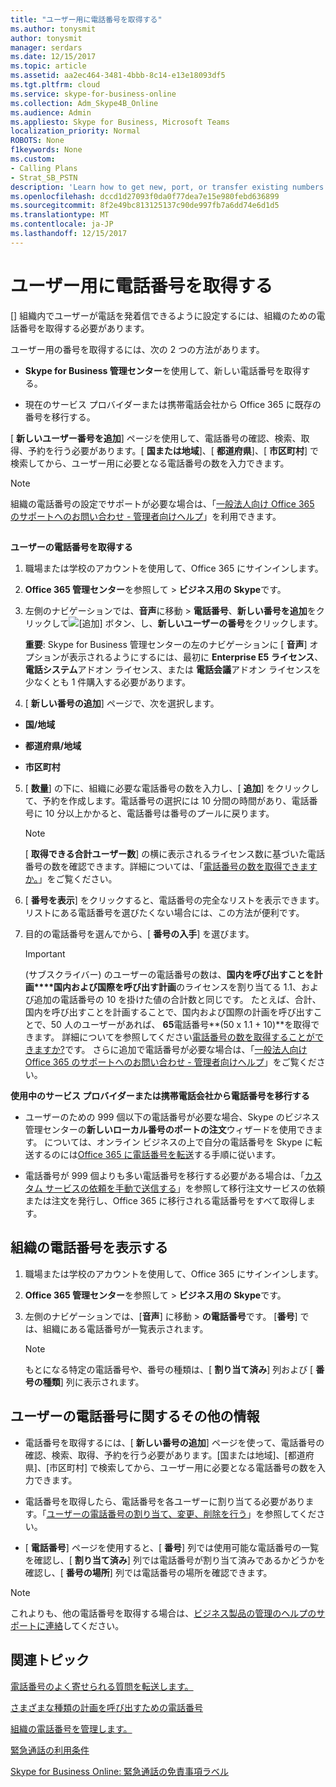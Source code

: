 ```yaml
---
title: "ユーザー用に電話番号を取得する"
ms.author: tonysmit
author: tonysmit
manager: serdars
ms.date: 12/15/2017
ms.topic: article
ms.assetid: aa2ec464-3481-4bbb-8c14-e13e18093df5
ms.tgt.pltfrm: cloud
ms.service: skype-for-business-online
ms.collection: Adm_Skype4B_Online
ms.audience: Admin
ms.appliesto: Skype for Business, Microsoft Teams
localization_priority: Normal
ROBOTS: None
f1keywords: None
ms.custom:
- Calling Plans
- Strat_SB_PSTN
description: 'Learn how to get new, port, or transfer existing numbers for Skype for Business, and how to show the changes to your users. '
ms.openlocfilehash: dccd1d27093f0da0f77dea7e15e980febd636899
ms.sourcegitcommit: 8f2e49bc813125137c90de997fb7a6dd74e6d1d5
ms.translationtype: MT
ms.contentlocale: ja-JP
ms.lasthandoff: 12/15/2017
---
```

# <a name="getting-phone-numbers-for-your-users"></a>ユーザー用に電話番号を取得する

[] 組織内でユーザーが電話を発着信できるように設定するには、組織のための電話番号を取得する必要があります。
  
ユーザー用の番号を取得するには、次の 2 つの方法があります。
  
- **Skype for Business 管理センター**を使用して、新しい電話番号を取得する。
    
- 現在のサービス プロバイダーまたは携帯電話会社から Office 365 に既存の番号を移行する。
    
[ **新しいユーザー番号を追加**] ページを使用して、電話番号の確認、検索、取得、予約を行う必要があります。[ **国または地域**]、[ **都道府県**]、[ **市区町村**] で検索してから、ユーザー用に必要となる電話番号の数を入力できます。
  
> [!NOTE]
> 組織の電話番号の設定でサポートが必要な場合は、「[一般法人向け Office 365 のサポートへのお問い合わせ - 管理者向けヘルプ](https://support.office.com/article/32a17ca7-6fa0-4870-8a8d-e25ba4ccfd4b)」を利用できます。 
  
## 

 **ユーザーの電話番号を取得する**
  
1. 職場または学校のアカウントを使用して、Office 365 にサインインします。
    
2. **Office 365 管理センター**を参照して > **ビジネス用の Skype**です。
    
3. 左側のナビゲーションでは、**音声**に移動 > **電話番号**、**新しい番号を追加**をクリックして![[追加] ボタン](../images/c224fbd0-f0f5-46ce-a1a7-73adf4540ef7.png)、し、**新しいユーザーの番号**をクリックします。
    
    **重要**: Skype for Business 管理センターの左のナビゲーションに [ **音声**] オプションが表示されるようにするには、最初に **Enterprise E5 ライセンス**、 **電話システム**アドオン ライセンス、または **電話会議**アドオン ライセンスを少なくとも 1 件購入する必要があります。
    
4. [ **新しい番号の追加**] ページで、次を選択します。
    
  - **国/地域**
    
  - **都道府県/地域**
    
  - **市区町村**
    
5. [ **数量**] の下に、組織に必要な電話番号の数を入力し、[ **追加**] をクリックして、予約を作成します。電話番号の選択には 10 分間の時間があり、電話番号に 10 分以上かかると、電話番号は番号のプールに戻ります。
    
    > [!NOTE]
    > [ **取得できる合計ユーザー数**] の横に表示されるライセンス数に基づいた電話番号の数を確認できます。詳細については、「[電話番号の数を取得できますか。](how-many-phone-numbers-can-you-get.md)」をご覧ください。
  
6. [ **番号を表示**] をクリックすると、電話番号の完全なリストを表示できます。リストにある電話番号を選びたくない場合には、この方法が便利です。
    
7. 目的の電話番号を選んでから、[ **番号の入手**] を選びます。
    
    > [!IMPORTANT]
    > (サブスクライバー) のユーザーの電話番号の数は、**国内を呼び出すことを計画****国内および国際を呼び出す計画**のライセンスを割り当てる 1.1、および追加の電話番号の 10 を掛けた値の合計数と同じです。 たとえば、合計、国内を呼び出すことを計画することで、国内および国際の計画を呼び出すことで、50 人のユーザーがあれば、 **65**電話番号**(50 x 1.1 + 10)**を取得できます。 詳細についてを参照してください[電話番号の数を取得することができますか?](how-many-phone-numbers-can-you-get.md)です。 さらに追加で電話番号が必要な場合は、「[一般法人向け Office 365 のサポートへのお問い合わせ - 管理者向けヘルプ](https://support.office.com/article/32a17ca7-6fa0-4870-8a8d-e25ba4ccfd4b)」をご覧ください。 
  
 **使用中のサービス プロバイダーまたは携帯電話会社から電話番号を移行する**
  
- ユーザーのための 999 個以下の電話番号が必要な場合、Skype のビジネス管理センターの**新しいローカル番号のポートの注文**ウィザードを使用できます。 については、オンライン ビジネスの上で自分の電話番号を Skype に転送するのには[Office 365 に電話番号を転送](transfer-phone-numbers-to-office-365.md)する手順に従います。
    
- 電話番号が 999 個よりも多い電話番号を移行する必要がある場合は、「[カスタム サービスの依頼を手動で送信する](manually-submit-a-custom-service-request.md)」を参照して移行注文サービスの依頼または注文を発行し、Office 365 に移行される電話番号をすべて取得します。
    
## <a name="show-phone-numbers-for-your-organization"></a>組織の電話番号を表示する

1. 職場または学校のアカウントを使用して、Office 365 にサインインします。
    
2. **Office 365 管理センター**を参照して > **ビジネス用の Skype**です。
    
3. 左側のナビゲーションでは、[**音声**] に移動 > **の電話番号**です。 [**番号**] では、組織にある電話番号が一覧表示されます。
    
    > [!NOTE]
    > もとになる特定の電話番号や、番号の種類は、[ **割り当て済み**] 列および [ **番号の種類**] 列に表示されます。
  
## <a name="what-else-do-you-need-to-know-about-users-phone-numbers"></a>ユーザーの電話番号に関するその他の情報

- 電話番号を取得するには、[ **新しい番号の追加**] ページを使って、電話番号の確認、検索、取得、予約を行う必要があります。[国または地域]、[都道府県]、[市区町村] で検索してから、ユーザー用に必要となる電話番号の数を入力できます。
    
- 電話番号を取得したら、電話番号を各ユーザーに割り当てる必要があります。「[ユーザーの電話番号の割り当て、変更、削除を行う](assign-change-or-remove-a-phone-number-for-a-user.md)」を参照してください。
    
- [ **電話番号**] ページを使用すると、[ **番号**] 列では使用可能な電話番号の一覧を確認し、[ **割り当て済み**] 列では電話番号が割り当て済みであるかどうかを確認し、[ **番号の場所**] 列では電話番号の場所を確認できます。

> [!NOTE]
> これよりも、他の電話番号を取得する場合は、[ビジネス製品の管理のヘルプのサポートに連絡](https://support.office.com/article/32a17ca7-6fa0-4870-8a8d-e25ba4ccfd4b)してください。
    
## <a name="related-topics"></a>関連トピック
[電話番号のよく寄せられる質問を転送します。](transferring-phone-numbers-common-questions.md)

[さまざまな種類の計画を呼び出すための電話番号](different-kinds-of-phone-numbers-used-for-calling-plans.md)

[組織の電話番号を管理します。](../what-are-calling-plans-in-office-365/manage-phone-numbers-for-your-organization/manage-phone-numbers-for-your-organization.md)

[緊急通話の利用条件](emergency-calling-terms-and-conditions.md)

[Skype for Business Online: 緊急通話の免責事項ラベル](https://go.microsoft.com/fwlink/?LinkID=692099)